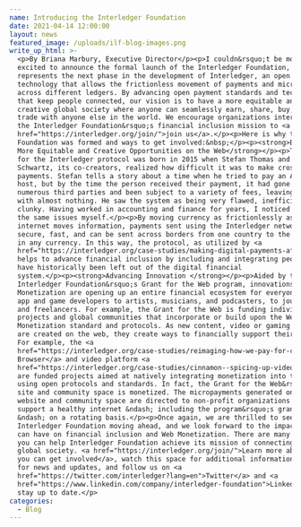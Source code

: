 ```yaml
---
name: Introducing the Interledger Foundation
date: 2021-04-14 12:00:00
layout: news
featured_image: /uploads/ilf-blog-images.png
write_up_html: >-
  <p>By Briana Marbury, Executive Director</p><p>I couldn&rsquo;t be more
  excited to announce the formal launch of the Interledger Foundation, which
  represents the next phase in the development of Interledger, an open protocol
  technology that allows the frictionless movement of payments and micropayments
  across different ledgers. By advancing open payment standards and technologies
  that keep people connected, our vision is to have a more equitable and
  creative global society where anyone can seamlessly earn, share, buy, sell and
  trade with anyone else in the world. We encourage organizations interested in
  the Interledger Foundation&rsquo;s financial inclusion mission to <a
  href="https://interledger.org/join/">join us</a>.</p><p>Here is why the
  Foundation was formed and ways to get involved:&nbsp;</p><p><strong>Building
  More Equitable and Creative Opportunities on the Web</strong></p><p>The idea
  for the Interledger protocol was born in 2015 when Stefan Thomas and Evan
  Schwartz, its co-creators, realized how difficult it was to make cross border
  payments. Stefan tells a story about a time when he tried to pay an Airbnb
  host, but by the time the person received their payment, it had gone through
  numerous third parties and been subject to a variety of fees, leaving the host
  with almost nothing. He saw the system as being very flawed, inefficient and
  clunky. Having worked in accounting and finance for years, I noticed many of
  the same issues myself.</p><p>By moving currency as frictionlessly as the
  internet moves information, payments sent using the Interledger network are
  secure, fast, and can be sent across borders from one country to the next and
  in any currency. In this way, the protocol, as utilized by <a
  href="https://interledger.org/case-studies/making-digital-payments-affordable-and-simple-for-everyone-everywhere/">Mojaloop</a>,
  helps to advance financial inclusion by including and integrating people who
  have historically been left out of the digital financial
  system.</p><p><strong>Advancing Innovation </strong></p><p>Aided by the
  Interledger Foundation&rsquo;s Grant for the Web program, innovations in Web
  Monetization are opening up an entire financial ecosystem for everyone from
  app and game developers to artists, musicians, and podcasters, to journalists
  and freelancers. For example, the Grant for the Web is funding individuals,
  projects and global communities that incorporate or build upon the Web
  Monetization standard and protocols. As new content, video or gaming platforms
  are created on the web, they create ways to financially support their artists.
  For example, the <a
  href="https://interledger.org/case-studies/reimaging-how-we-pay-for-content-and-apps/">Puma
  Browser</a> and video platform <a
  href="https://interledger.org/case-studies/cinnamon--spicing-up-video-creation-sharing-and-monetizing/">Cinnamon</a>
  are funded projects aimed at natively integrating monetization into the web
  using open protocols and standards. In fact, the Grant for the Web&rsquo;s
  site and community space is monetized. The micropayments generated on the
  website and community space are directed to non-profit organizations that
  support a healthy internet &ndash; including the program&rsquo;s grantees
  &ndash; on a rotating basis.</p><p>Once again, we are thrilled to see the
  Interledger Foundation moving ahead, and we look forward to the impact that we
  can have on financial inclusion and Web Monetization. There are many ways that
  you can help Interledger Foundation achieve its mission of connecting our
  global society. <a href="https://interledger.org/join/">Learn more about how
  you can get involved</a>, watch this space for additional information, sign up
  for news and updates, and follow us on <a
  href="https://twitter.com/interledger?lang=en">Twitter</a> and <a
  href="https://www.linkedin.com/company/interledger-foundation">LinkedIn</a> to
  stay up to date.</p>
categories:
  - Blog
---
```

